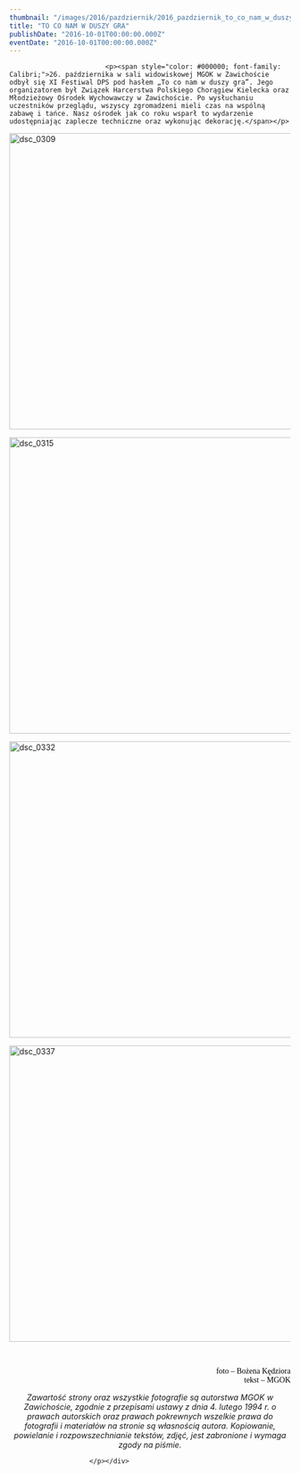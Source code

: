 ```yaml
---
thumbnail: "/images/2016/pazdziernik/2016_pazdziernik_to_co_nam_w_duszy_gra_2016_10_to_co_nam_w_duszy_gra_DSC_0309.jpg"
title: "TO CO NAM W DUSZY GRA"
publishDate: "2016-10-01T00:00:00.000Z"
eventDate: "2016-10-01T00:00:00.000Z"
---
```


<div class="entry-content">
							
							<p><span style="color: #000000; font-family: Calibri;">26. października w sali widowiskowej MGOK w Zawichoście odbył się XI Festiwal DPS pod hasłem „To co nam w duszy gra”. Jego organizatorem był Związek Harcerstwa Polskiego Chorągiew Kielecka oraz Młodzieżowy Ośrodek Wychowawczy w Zawichoście. Po wysłuchaniu uczestników przeglądu, wszyscy zgromadzeni mieli czas na wspólną zabawę i tańce. Nasz ośrodek jak co roku wsparł to wydarzenie udostępniając zaplecze techniczne oraz wykonując dekorację.</span></p>
<p><img fetchpriority="high" decoding="async" class="aligncenter size-full wp-image-4109" src="/images/2016/pazdziernik/2016_pazdziernik_to_co_nam_w_duszy_gra_2016_10_to_co_nam_w_duszy_gra_DSC_0309.jpg" alt="dsc_0309" width="800" height="531" srcset="/images/2016/pazdziernik/2016_pazdziernik_to_co_nam_w_duszy_gra_2016_10_to_co_nam_w_duszy_gra_DSC_0309.jpg 800w, /images/2016/pazdziernik/DSC_0309-300x199.jpg 300w, /images/2016/pazdziernik/DSC_0309-768x510.jpg 768w" sizes="(max-width: 800px) 100vw, 800px"></p>
<p><img decoding="async" class="aligncenter size-full wp-image-4110" src="/images/2016/pazdziernik/2016_pazdziernik_to_co_nam_w_duszy_gra_2016_10_to_co_nam_w_duszy_gra_DSC_0315.jpg" alt="dsc_0315" width="800" height="531" srcset="/images/2016/pazdziernik/2016_pazdziernik_to_co_nam_w_duszy_gra_2016_10_to_co_nam_w_duszy_gra_DSC_0315.jpg 800w, /images/2016/pazdziernik/DSC_0315-300x199.jpg 300w, /images/2016/pazdziernik/DSC_0315-768x510.jpg 768w" sizes="(max-width: 800px) 100vw, 800px"></p>
<p><img decoding="async" class="aligncenter size-full wp-image-4111" src="/images/2016/pazdziernik/2016_pazdziernik_to_co_nam_w_duszy_gra_2016_10_to_co_nam_w_duszy_gra_DSC_0332.jpg" alt="dsc_0332" width="800" height="531" srcset="/images/2016/pazdziernik/2016_pazdziernik_to_co_nam_w_duszy_gra_2016_10_to_co_nam_w_duszy_gra_DSC_0332.jpg 800w, /images/2016/pazdziernik/DSC_0332-300x199.jpg 300w, /images/2016/pazdziernik/DSC_0332-768x510.jpg 768w" sizes="(max-width: 800px) 100vw, 800px"></p>
<p><img loading="lazy" decoding="async" class="aligncenter size-full wp-image-4112" src="/images/2016/pazdziernik/2016_pazdziernik_to_co_nam_w_duszy_gra_2016_10_to_co_nam_w_duszy_gra_DSC_0337.jpg" alt="dsc_0337" width="800" height="531" srcset="/images/2016/pazdziernik/2016_pazdziernik_to_co_nam_w_duszy_gra_2016_10_to_co_nam_w_duszy_gra_DSC_0337.jpg 800w, /images/2016/pazdziernik/DSC_0337-300x199.jpg 300w, /images/2016/pazdziernik/DSC_0337-768x510.jpg 768w" sizes="(max-width: 800px) 100vw, 800px"></p>
<p>&nbsp;</p>
<p align="right"><span style="font-family: Calibri;"><span style="color: #000000;">foto – Bożena Kędziora<br>
</span><span style="color: #000000;"> tekst – MGOK</span></span></p>
<p style="text-align: center;" align="right"><em>Zawartość strony oraz wszystkie fotografie są autorstwa MGOK w Zawichoście, zgodnie z przepisami ustawy z dnia&nbsp;4.&nbsp;lutego 1994 r. o prawach autorskich oraz prawach pokrewnych wszelkie prawa do fotografii i materiałów na stronie są własnością autora. Kopiowanie, powielanie i rozpowszechnianie tekstów, zdjęć, jest zabronione i wymaga zgody na piśmie.</em></p>
<p style="text-align: right;">
						
						</p></div>

